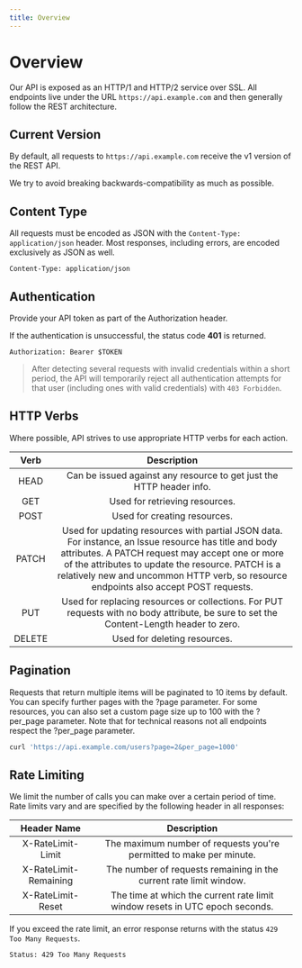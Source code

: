 ```yaml
---
title: Overview
---
```


<Block>

# Overview

Our API is exposed as an HTTP/1 and HTTP/2 service over SSL. All endpoints live under the URL `https://api.example.com` and then generally follow the REST architecture.

</Block>

<Block>

## Current Version

By default, all requests to `https://api.example.com` receive the v1 version of the REST API.

We try to avoid breaking backwards-compatibility as much as possible.

</Block>

<Block>

## Content Type

All requests must be encoded as JSON with the `Content-Type: application/json` header. Most responses, including errors, are encoded exclusively as JSON as well.

<Example>

```
Content-Type: application/json
```

</Example>

</Block>

<Block>

## Authentication

Provide your API token as part of the Authorization header.

If the authentication is unsuccessful, the status code **401** is returned.

<Example>

```
Authorization: Bearer $TOKEN
```

> After detecting several requests with invalid credentials within a short period, the API will temporarily reject all authentication attempts for that user (including ones with valid credentials) with `403 Forbidden`.

</Example>

</Block>

<Block>

## HTTP Verbs

Where possible, API strives to use appropriate HTTP verbs for each action.

|  Verb  |                                                                                                                                              Description                                                                                                                                               |
| :----: | :----------------------------------------------------------------------------------------------------------------------------------------------------------------------------------------------------------------------------------------------------------------------------------------------------: |
|  HEAD  |                                                                                                                  Can be issued against any resource to get just the HTTP header info.                                                                                                                  |
|  GET   |                                                                                                                                     Used for retrieving resources.                                                                                                                                     |
|  POST  |                                                                                                                                      Used for creating resources.                                                                                                                                      |
| PATCH  | Used for updating resources with partial JSON data. For instance, an Issue resource has title and body attributes. A PATCH request may accept one or more of the attributes to update the resource. PATCH is a relatively new and uncommon HTTP verb, so resource endpoints also accept POST requests. |
|  PUT   |                                                                                Used for replacing resources or collections. For PUT requests with no body attribute, be sure to set the Content-Length header to zero.                                                                                 |
| DELETE |                                                                                                                                      Used for deleting resources.                                                                                                                                      |

</Block>

<Block>

## Pagination

Requests that return multiple items will be paginated to 10 items by default. You can specify further pages with the ?page parameter. For some resources, you can also set a custom page size up to 100 with the ?per_page parameter. Note that for technical reasons not all endpoints respect the ?per_page parameter.

<Example>

```bash
curl 'https://api.example.com/users?page=2&per_page=1000'
```

</Example>

</Block>

<Block>

## Rate Limiting

We limit the number of calls you can make over a certain period of time. Rate limits vary and are specified by the following header in all responses:

|      Header Name      |                                 Description                                  |
| :-------------------: | :--------------------------------------------------------------------------: |
|   X-RateLimit-Limit   |     The maximum number of requests you're permitted to make per minute.      |
| X-RateLimit-Remaining |      The number of requests remaining in the current rate limit window.      |
|   X-RateLimit-Reset   | The time at which the current rate limit window resets in UTC epoch seconds. |

If you exceed the rate limit, an error response returns with the status `429 Too Many Requests`.

<Example>

```bash
Status: 429 Too Many Requests
```

</Example>

</Block>
